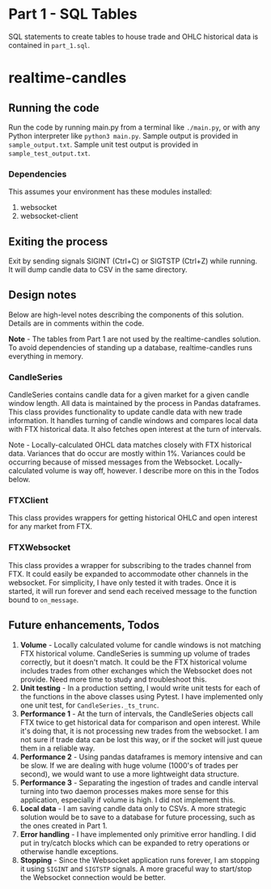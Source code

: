 
# Part 1 - SQL Tables
SQL statements to create tables to house trade and OHLC historical data is contained in `part_1.sql`.

# realtime-candles
## Running the code
Run the code by running main.py from a terminal like `./main.py`, or with any Python interpreter like `python3 main.py`.
Sample output is provided in `sample_output.txt`.
Sample unit test output is provided in `sample_test_output.txt`.

### Dependencies
This assumes your environment has these modules installed:
1. websocket
2. websocket-client

## Exiting the process
Exit by sending signals SIGINT (Ctrl+C) or SIGTSTP (Ctrl+Z) while running. It will dump candle data to CSV in the same directory.

## Design notes
Below are high-level notes describing the components of this solution. Details are in comments within the code.

**Note** - The tables from Part 1 are not used by the realtime-candles solution. To avoid dependencies of standing up a database, realtime-candles runs everything in memory.

### CandleSeries
CandleSeries contains candle data for a given market for a given candle window length. All data is maintained by the process in Pandas dataframes.
This class provides functionality to update candle data with new trade information. It handles turning of candle windows and compares local data with FTX historical data. It also fetches open interest at the turn of intervals.

Note - Locally-calculated OHCL data matches closely with FTX historical data. Variances that do occur are mostly within 1%. Variances could be occurring because of missed messages from the Websocket. Locally-calculated volume is way off, however. I describe more on this in the Todos below. 

### FTXClient
This class provides wrappers for getting historical OHLC and open interest for any market from FTX.

### FTXWebsocket
This class provides a wrapper for subscribing to the trades channel from FTX. It could easily be expanded to accommodate other channels in the websocket. For simplicity, I have only tested it with trades.
Once it is started, it will run forever and send each received message to the function bound to `on_message`.

## Future enhancements, Todos
1. **Volume** - Locally calculated volume for candle windows is not matching FTX historical volume. CandleSeries is summing up volume of trades correctly, but it doesn't match.  It could be the FTX historical volume includes trades from other exchanges which the Websocket does not provide. Need more time to study and troubleshoot this.
2. **Unit testing** - In a production setting, I would write unit tests for each of the functions in the above classes using Pytest. I have implemented only one unit test, for `CandleSeries._ts_trunc`.
3. **Performance 1** - At the turn of intervals, the CandleSeries objects call FTX twice to get historical data for comparison and open interest. While it's doing that, it is not processing new trades from the websocket. I am not sure if trade data can be lost this way, or if the socket will just queue them in a reliable way. 
4. **Performance 2** - Using pandas dataframes is memory intensive and can be slow. If we are dealing with huge volume (1000's of trades per second), we would want to use a more lightweight data structure.
5. **Performance 3** - Separating the ingestion of trades and candle interval turning into two daemon processes makes more sense for this application, especially if volume is high. I did not implement this.
6. **Local data** - I am saving candle data only to CSVs. A more strategic solution would be to save to a database for future processing, such as the ones created in Part 1.
7. **Error handling** - I have implemented only primitive error handling. I did put in try/catch blocks which can be expanded to retry operations or otherwise handle exceptions.
8. **Stopping** - Since the Websocket application runs forever, I am stopping it using `SIGINT` and `SIGTSTP` signals. A more graceful way to start/stop the Websocket connection would be better.
